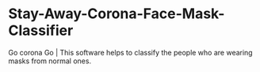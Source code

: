 # Stay-Away-Corona-Face-Mask-Classifier
Go corona Go | This software helps to classify the people who are wearing masks from normal ones.
